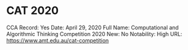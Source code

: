 # CAT 2020

CCA Record: Yes
Date: April 29, 2020
Full Name: Computational and Algorithmic Thinking Competition 2020
New: No
Notability: High
URL: https://www.amt.edu.au/cat-competition